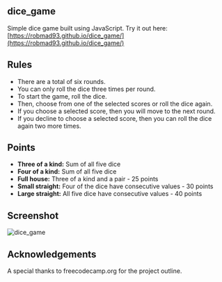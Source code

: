 ## dice_game

Simple dice game built using JavaScript. Try it out here: [https://robmad93.github.io/dice_game/](https://robmad93.github.io/dice_game/)

## Rules
- There are a total of six rounds.
- You can only roll the dice three times per round.
- To start the game, roll the dice.
- Then, choose from one of the selected scores or roll the dice again.
- If you choose a selected score, then you will move to the next round.
- If you decline to choose a selected score, then you can roll the dice again two more times.

## Points
- **Three of a kind:** Sum of all five dice
- **Four of a kind:** Sum of all five dice
- **Full house:** Three of a kind and a pair - 25 points
- **Small straight:** Four of the dice have consecutive values - 30 points
- **Large straight:** All five dice have consecutive values - 40 points

## Screenshot
![dice_game](https://github.com/user-attachments/assets/66efcb97-296c-4252-bf1e-b751489408b4)

## Acknowledgements
A special thanks to freecodecamp.org for the project outline.
